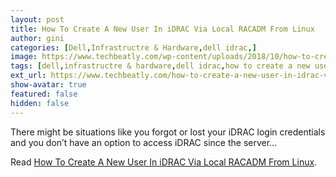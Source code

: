 ```yaml
---
layout: post
title: How To Create A New User In iDRAC Via Local RACADM From Linux
author: gini
categories: [Dell,Infrastructre & Hardware,dell idrac,]
image: https://www.techbeatly.com/wp-content/uploads/2018/10/how-to-create-a-new-user-in-idrac-via-local-racadm-from-linux-cover-720x340.png
tags: [dell,infrastructre & hardware,dell idrac,how to create a new user in idrac via local racadm from linux,idrac user,racadm,]
ext_url: https://www.techbeatly.com/how-to-create-a-new-user-in-idrac-via-local-racadm-from-linux/
show-avatar: true
featured: false
hidden: false
---
```


There might be situations like you forgot or lost your iDRAC login credentials and you don&#8217;t have an option to access iDRAC since the server&#46;&#46;&#46;

Read [How To Create A New User In iDRAC Via Local RACADM From Linux](https://www.techbeatly.com/how-to-create-a-new-user-in-idrac-via-local-racadm-from-linux/).